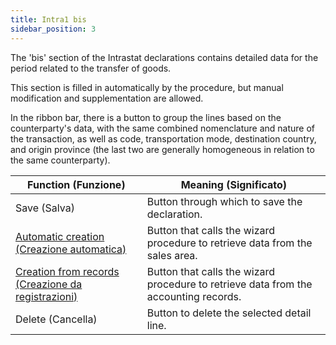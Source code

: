 ```yaml
---
title: Intra1 bis
sidebar_position: 3
---
```


The 'bis' section of the Intrastat declarations contains detailed data for the period related to the transfer of goods.

This section is filled in automatically by the procedure, but manual modification and supplementation are allowed.

In the ribbon bar, there is a button to group the lines based on the counterparty's data, with the same combined nomenclature and nature of the transaction, as well as code, transportation mode, destination country, and origin province (the last two are generally homogeneous in relation to the same counterparty).

| Function (Funzione) | Meaning (Significato) |
| --- | --- |
| Save (Salva) | Button through which to save the declaration. |
| [Automatic creation (Creazione automatica)](/docs/finance-area/declarations/intrastat/automatic-creation-intrastat1/automatic-creation) | Button that calls the wizard procedure to retrieve data from the sales area. |
| [Creation from records (Creazione da registrazioni)](/docs/finance-area/declarations/intrastat/create-from-records-intrastat1/create-from-records-intrastat1-intro) | Button that calls the wizard procedure to retrieve data from the accounting records. |
| Delete (Cancella) | Button to delete the selected detail line. |